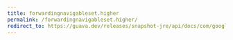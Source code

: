```yaml
---
title: forwardingnavigableset.higher
permalink: /forwardingnavigableset.higher/
redirect_to: https://guava.dev/releases/snapshot-jre/api/docs/com/google/common/collect/ForwardingNavigableSet.html#higher-E-
---
```

